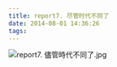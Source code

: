 ```yaml
---
title: report7. 尽管时代不同了
date: 2014-08-01 14:36:26
tags:
---
```

![report7. 儘管時代不同了.jpg](https://i.loli.net/2018/03/23/5ab519d9f1773.jpg)
